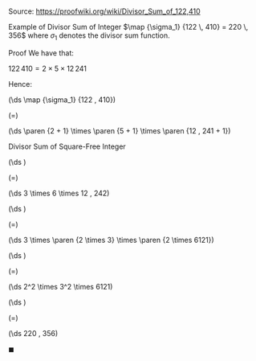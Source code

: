 # 

Source: https://proofwiki.org/wiki/Divisor_Sum_of_122,410

Example of Divisor Sum of Integer
$\map {\sigma_1} {122 \, 410} = 220 \, 356$
where $\sigma_1$ denotes the divisor sum function.


Proof
We have that:

$122 \, 410 = 2 \times 5 \times 12 \, 241$

Hence:














\(\ds \map {\sigma_1} {122 \, 410}\)

\(=\)







\(\ds \paren {2 + 1} \times \paren {5 + 1} \times \paren {12 \, 241 + 1}\)





Divisor Sum of Square-Free Integer














\(\ds \)

\(=\)







\(\ds 3 \times 6 \times 12 \, 242\)




















\(\ds \)

\(=\)







\(\ds 3 \times \paren {2 \times 3} \times \paren {2 \times 6121}\)




















\(\ds \)

\(=\)







\(\ds 2^2 \times 3^2 \times 6121\)




















\(\ds \)

\(=\)







\(\ds 220 \, 356\)









$\blacksquare$





